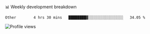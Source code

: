 📊 Weekly development breakdown
<!--START_SECTION:waka-->

```text
Other        4 hrs 30 mins   ████████▓░░░░░░░░░░░░░░░░   34.05 %
```

<!--END_SECTION:waka-->

<img src="https://gpvc.arturio.dev/iqbalfasri" alt="Profile views"/>
